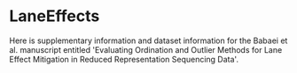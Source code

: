 # LaneEffects

Here is supplementary information and dataset information for the Babaei et al. manuscript entitled 'Evaluating Ordination and Outlier Methods for Lane Effect Mitigation in Reduced Representation Sequencing Data'.
